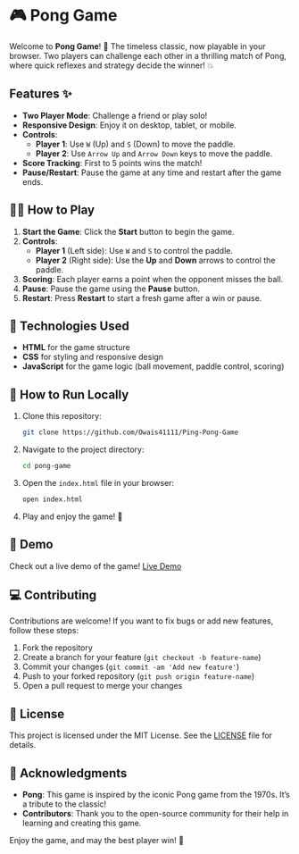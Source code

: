# 🎮 Pong Game

Welcome to **Pong Game**! 🏓 The timeless classic, now playable in your browser. Two players can challenge each other in a thrilling match of Pong, where quick reflexes and strategy decide the winner! 💥

## Features ✨

- **Two Player Mode**: Challenge a friend or play solo!
- **Responsive Design**: Enjoy it on desktop, tablet, or mobile.
- **Controls**: 
   - **Player 1**: Use `W` (Up) and `S` (Down) to move the paddle.
   - **Player 2**: Use `Arrow Up` and `Arrow Down` keys to move the paddle.
- **Score Tracking**: First to 5 points wins the match!
- **Pause/Restart**: Pause the game at any time and restart after the game ends.

## 🧑‍💻 How to Play

1. **Start the Game**: Click the **Start** button to begin the game.
2. **Controls**:
   - **Player 1** (Left side): Use `W` and `S` to control the paddle.
   - **Player 2** (Right side): Use the **Up** and **Down** arrows to control the paddle.
3. **Scoring**: Each player earns a point when the opponent misses the ball.
4. **Pause**: Pause the game using the **Pause** button.
5. **Restart**: Press **Restart** to start a fresh game after a win or pause.

## 🚀 Technologies Used

- **HTML** for the game structure
- **CSS** for styling and responsive design
- **JavaScript** for the game logic (ball movement, paddle control, scoring)

## 🔨 How to Run Locally

1. Clone this repository:

   ```bash
   git clone https://github.com/Owais41111/Ping-Pong-Game
   ```

2. Navigate to the project directory:

   ```bash
   cd pong-game
   ```

3. Open the `index.html` file in your browser:

   ```bash
   open index.html
   ```

4. Play and enjoy the game! 🏓

## 🎥 Demo

Check out a live demo of the game! [Live Demo](https://owais41111.github.io/Ping-Pong-Game/)

## 💻 Contributing

Contributions are welcome! If you want to fix bugs or add new features, follow these steps:

1. Fork the repository
2. Create a branch for your feature (`git checkout -b feature-name`)
3. Commit your changes (`git commit -am 'Add new feature'`)
4. Push to your forked repository (`git push origin feature-name`)
5. Open a pull request to merge your changes

## 📄 License

This project is licensed under the MIT License. See the [LICENSE](LICENSE) file for details.

## 👾 Acknowledgments

- **Pong**: This game is inspired by the iconic Pong game from the 1970s. It’s a tribute to the classic!
- **Contributors**: Thank you to the open-source community for their help in learning and creating this game.

Enjoy the game, and may the best player win! 🎉
